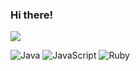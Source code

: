 ### Hi there!

![](https://komarev.com/ghpvc/?username=fvrrrf&color=4D3A31&style=for-the-badge&label=профиль+просмотрен)

![Java](https://img.shields.io/badge/java-%23ED8B00.svg?style=for-the-badge&logo=openjdk&logoColor=ffffff)
![JavaScript](https://img.shields.io/badge/javascript-%23323330.svg?style=for-the-badge&logo=javascript&logoColor=ffffff)
![Ruby](https://img.shields.io/badge/ruby-%23CC342D.svg?style=for-the-badge&logo=ruby&logoColor=ffffff)
